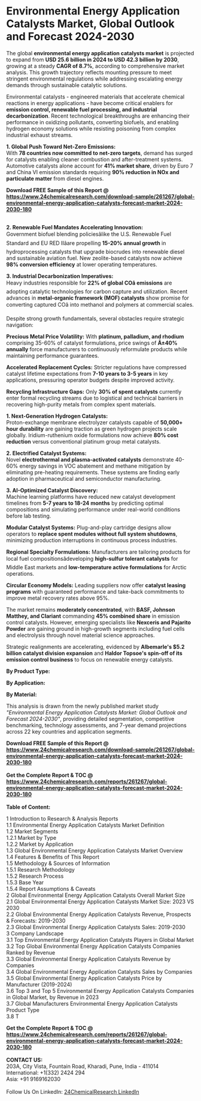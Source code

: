 <h1>Environmental Energy Application Catalysts Market, Global Outlook and Forecast 2024-2030</h1><p>The global <strong>environmental energy application catalysts market</strong> is projected to expand from <strong>USD 25.6 billion in 2024 to USD 42.3 billion by 2030</strong>, growing at a steady <strong>CAGR of 8.7%</strong>, according to comprehensive market analysis. This growth trajectory reflects mounting pressure to meet stringent environmental regulations while addressing escalating energy demands through sustainable catalytic solutions.</p><p>Environmental catalysts - engineered materials that accelerate chemical reactions in energy applications - have become critical enablers for <strong>emission control, renewable fuel processing, and industrial decarbonization</strong>. Recent technological breakthroughs are enhancing their performance in oxidizing pollutants, converting biofuels, and enabling hydrogen economy solutions while resisting poisoning from complex industrial exhaust streams.</p><p><strong>1. Global Push Toward Net-Zero Emissions:</strong><br>
With <strong>78 countries now committed to net-zero targets</strong>, demand has surged for catalysts enabling cleaner combustion and after-treatment systems. Automotive catalysts alone account for <strong>41% market share</strong>, driven by Euro 7 and China VI emission standards requiring <strong>90% reduction in NOx and particulate matter</strong> from diesel engines.</p><div><b>Download FREE Sample of this Report @ 
            <a href="https://www.24chemicalresearch.com/download-sample/261267/global-environmental-energy-application-catalysts-forecast-market-2024-2030-180">
            https://www.24chemicalresearch.com/download-sample/261267/global-environmental-energy-application-catalysts-forecast-market-2024-2030-180</a></b></div><br><p><strong>2. Renewable Fuel Mandates Accelerating Innovation:</strong><br>
Government biofuel blending policiesâlike the U.S. Renewable Fuel Standard and EU RED IIâare propelling <strong>15-20% annual growth</strong> in hydroprocessing catalysts that upgrade biocrudes into renewable diesel and sustainable aviation fuel. New zeolite-based catalysts now achieve <strong>98% conversion efficiency</strong> at lower operating temperatures.</p><p><strong>3. Industrial Decarbonization Imperatives:</strong><br>
Heavy industries responsible for <strong>22% of global COâ emissions</strong> are adopting catalytic technologies for carbon capture and utilization. Recent advances in <strong>metal-organic framework (MOF) catalysts</strong> show promise for converting captured COâ into methanol and polymers at commercial scales.</p><p>Despite strong growth fundamentals, several obstacles require strategic navigation:</p><p><strong>Precious Metal Price Volatility:</strong> With <strong>platinum, palladium, and rhodium</strong> comprising 35-60% of catalyst formulations, price swings of <strong>Â±40% annually</strong> force manufacturers to continuously reformulate products while maintaining performance guarantees.</p><p><strong>Accelerated Replacement Cycles:</strong> Stricter regulations have compressed catalyst lifetime expectations from <strong>7-10 years to 3-5 years</strong> in key applications, pressuring operator budgets despite improved activity.</p><p><strong>Recycling Infrastructure Gaps:</strong> Only <strong>30% of spent catalysts</strong> currently enter formal recycling streams due to logistical and technical barriers in recovering high-purity metals from complex spent materials.</p><p><strong>1. Next-Generation Hydrogen Catalysts:</strong><br>
Proton-exchange membrane electrolyzer catalysts capable of <strong>50,000+ hour durability</strong> are gaining traction as green hydrogen projects scale globally. Iridium-ruthenium oxide formulations now achieve <strong>80% cost reduction</strong> versus conventional platinum group metal catalysts.</p><p><strong>2. Electrified Catalyst Systems:</strong><br>
Novel <strong>electrothermal and plasma-activated catalysts</strong> demonstrate 40-60% energy savings in VOC abatement and methane mitigation by eliminating pre-heating requirements. These systems are finding early adoption in pharmaceutical and semiconductor manufacturing.</p><p><strong>3. AI-Optimized Catalyst Discovery:</strong><br>
Machine learning platforms have reduced new catalyst development timelines from <strong>5-7 years to 18-24 months</strong> by predicting optimal compositions and simulating performance under real-world conditions before lab testing.</p><p><strong>Modular Catalyst Systems:</strong> Plug-and-play cartridge designs allow operators to <strong>replace spent modules without full system shutdowns</strong>, minimizing production interruptions in continuous process industries.</p><p><strong>Regional Specialty Formulations:</strong> Manufacturers are tailoring products for local fuel compositionsâdeveloping <strong>high-sulfur tolerant catalysts</strong> for Middle East markets and <strong>low-temperature active formulations</strong> for Arctic operations.</p><p><strong>Circular Economy Models:</strong> Leading suppliers now offer <strong>catalyst leasing programs</strong> with guaranteed performance and take-back commitments to improve metal recovery rates above 95%.</p><p>The market remains <strong>moderately concentrated</strong>, with <strong>BASF, Johnson Matthey, and Clariant</strong> commanding <strong>45% combined share</strong> in emission control catalysts. However, emerging specialists like <strong>Nexceris and Pajarito Powder</strong> are gaining ground in high-growth segments including fuel cells and electrolysis through novel material science approaches.</p><p>Strategic realignments are accelerating, evidenced by <strong>Albemarle's $5.2 billion catalyst division expansion</strong> and <strong>Haldor Topsoe's spin-off of its emission control business</strong> to focus on renewable energy catalysts.</p><p><strong>By Product Type:</strong></p><p><strong>By Application:</strong></p><p><strong>By Material:</strong></p><p>This analysis is drawn from the newly published market study <em>"Environmental Energy Application Catalysts Market: Global Outlook and Forecast 2024-2030"</em>, providing detailed segmentation, competitive benchmarking, technology assessments, and 7-year demand projections across 22 key countries and application segments.</p><div><b>Download FREE Sample of this Report @ 
            <a href="https://www.24chemicalresearch.com/download-sample/261267/global-environmental-energy-application-catalysts-forecast-market-2024-2030-180">
            https://www.24chemicalresearch.com/download-sample/261267/global-environmental-energy-application-catalysts-forecast-market-2024-2030-180</a></b></div><br><div><b>Get the Complete Report & TOC @ 
            <a href="https://www.24chemicalresearch.com/reports/261267/global-environmental-energy-application-catalysts-forecast-market-2024-2030-180">
            https://www.24chemicalresearch.com/reports/261267/global-environmental-energy-application-catalysts-forecast-market-2024-2030-180</a></b></div><br>
            <b>Table of Content:</b><p>1 Introduction to Research & Analysis Reports<br />
    1.1 Environmental Energy Application Catalysts Market Definition<br />
    1.2 Market Segments<br />
        1.2.1 Market by Type<br />
        1.2.2 Market by Application<br />
    1.3 Global Environmental Energy Application Catalysts Market Overview<br />
    1.4 Features & Benefits of This Report<br />
    1.5 Methodology & Sources of Information<br />
        1.5.1 Research Methodology<br />
        1.5.2 Research Process<br />
        1.5.3 Base Year<br />
        1.5.4 Report Assumptions & Caveats<br />
2 Global Environmental Energy Application Catalysts Overall Market Size<br />
    2.1 Global Environmental Energy Application Catalysts Market Size: 2023 VS 2030<br />
    2.2 Global Environmental Energy Application Catalysts Revenue, Prospects & Forecasts: 2019-2030<br />
    2.3 Global Environmental Energy Application Catalysts Sales: 2019-2030<br />
3 Company Landscape<br />
    3.1 Top Environmental Energy Application Catalysts Players in Global Market<br />
    3.2 Top Global Environmental Energy Application Catalysts Companies Ranked by Revenue<br />
    3.3 Global Environmental Energy Application Catalysts Revenue by Companies<br />
    3.4 Global Environmental Energy Application Catalysts Sales by Companies<br />
    3.5 Global Environmental Energy Application Catalysts Price by Manufacturer (2019-2024)<br />
    3.6 Top 3 and Top 5 Environmental Energy Application Catalysts Companies in Global Market, by Revenue in 2023<br />
    3.7 Global Manufacturers Environmental Energy Application Catalysts Product Type<br />
    3.8 T</p><div><b>Get the Complete Report & TOC @ 
            <a href="https://www.24chemicalresearch.com/reports/261267/global-environmental-energy-application-catalysts-forecast-market-2024-2030-180">
            https://www.24chemicalresearch.com/reports/261267/global-environmental-energy-application-catalysts-forecast-market-2024-2030-180</a></b></div><br><b>CONTACT US:</b><br>
            203A, City Vista, Fountain Road, Kharadi, Pune, India - 411014<br>
            International: +1(332) 2424 294<br>
            Asia: +91 9169162030 <br><br>
            Follow Us On LinkedIn: <a href="https://www.linkedin.com/company/24chemicalresearch/">24ChemicalResearch LinkedIn</a>